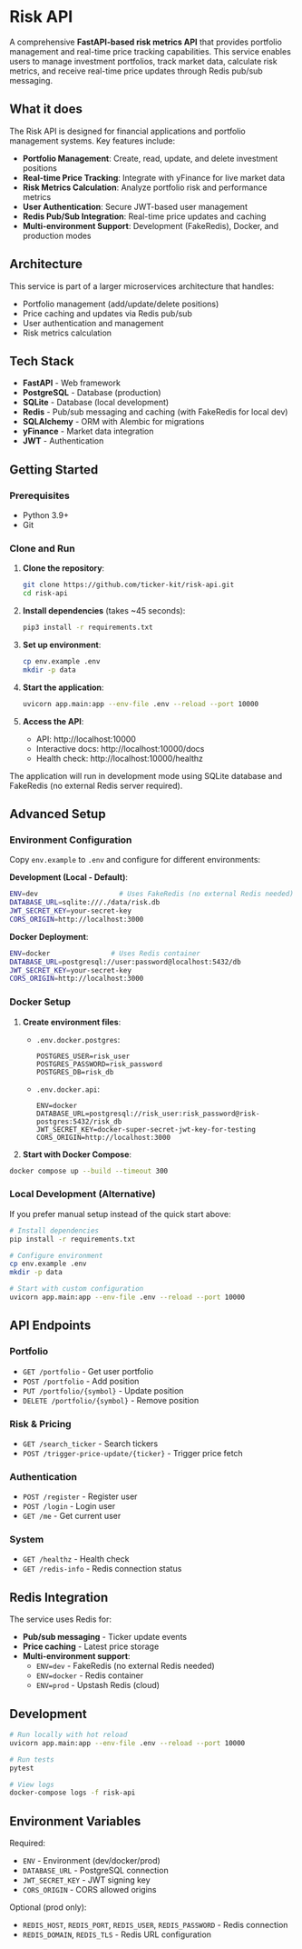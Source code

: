 # Risk API

A comprehensive **FastAPI-based risk metrics API** that provides portfolio management and real-time price tracking capabilities. This service enables users to manage investment portfolios, track market data, calculate risk metrics, and receive real-time price updates through Redis pub/sub messaging.

## What it does

The Risk API is designed for financial applications and portfolio management systems. Key features include:

- **Portfolio Management**: Create, read, update, and delete investment positions
- **Real-time Price Tracking**: Integrate with yFinance for live market data
- **Risk Metrics Calculation**: Analyze portfolio risk and performance metrics  
- **User Authentication**: Secure JWT-based user management
- **Redis Pub/Sub Integration**: Real-time price updates and caching
- **Multi-environment Support**: Development (FakeRedis), Docker, and production modes

## Architecture

This service is part of a larger microservices architecture that handles:
- Portfolio management (add/update/delete positions)
- Price caching and updates via Redis pub/sub
- User authentication and management
- Risk metrics calculation

## Tech Stack

- **FastAPI** - Web framework
- **PostgreSQL** - Database (production)
- **SQLite** - Database (local development)
- **Redis** - Pub/sub messaging and caching (with FakeRedis for local dev)
- **SQLAlchemy** - ORM with Alembic for migrations
- **yFinance** - Market data integration
- **JWT** - Authentication

## Getting Started

### Prerequisites

- Python 3.9+ 
- Git

### Clone and Run

1. **Clone the repository**:
   ```bash
   git clone https://github.com/ticker-kit/risk-api.git
   cd risk-api
   ```

2. **Install dependencies** (takes ~45 seconds):
   ```bash
   pip3 install -r requirements.txt
   ```

3. **Set up environment**:
   ```bash
   cp env.example .env
   mkdir -p data
   ```

4. **Start the application**:
   ```bash
   uvicorn app.main:app --env-file .env --reload --port 10000
   ```

5. **Access the API**:
   - API: http://localhost:10000
   - Interactive docs: http://localhost:10000/docs
   - Health check: http://localhost:10000/healthz

The application will run in development mode using SQLite database and FakeRedis (no external Redis server required).

## Advanced Setup

### Environment Configuration

Copy `env.example` to `.env` and configure for different environments:

**Development (Local - Default)**:
```bash
ENV=dev                    # Uses FakeRedis (no external Redis needed)
DATABASE_URL=sqlite:///./data/risk.db
JWT_SECRET_KEY=your-secret-key
CORS_ORIGIN=http://localhost:3000
```

**Docker Deployment**:
```bash
ENV=docker               # Uses Redis container
DATABASE_URL=postgresql://user:password@localhost:5432/db
JWT_SECRET_KEY=your-secret-key
CORS_ORIGIN=http://localhost:3000
```

### Docker Setup

1. **Create environment files**:
   - `.env.docker.postgres`:
     ```
     POSTGRES_USER=risk_user
     POSTGRES_PASSWORD=risk_password
     POSTGRES_DB=risk_db
     ```
   
   - `.env.docker.api`:
     ```
     ENV=docker
     DATABASE_URL=postgresql://risk_user:risk_password@risk-postgres:5432/risk_db
     JWT_SECRET_KEY=docker-super-secret-jwt-key-for-testing
     CORS_ORIGIN=http://localhost:3000
     ```

2. **Start with Docker Compose**:
```bash
docker compose up --build --timeout 300
```

### Local Development (Alternative)

If you prefer manual setup instead of the quick start above:

```bash
# Install dependencies
pip install -r requirements.txt

# Configure environment  
cp env.example .env
mkdir -p data

# Start with custom configuration
uvicorn app.main:app --env-file .env --reload --port 10000
```

## API Endpoints

### Portfolio
- `GET /portfolio` - Get user portfolio
- `POST /portfolio` - Add position
- `PUT /portfolio/{symbol}` - Update position
- `DELETE /portfolio/{symbol}` - Remove position

### Risk & Pricing

- `GET /search_ticker` - Search tickers
- `POST /trigger-price-update/{ticker}` - Trigger price fetch

### Authentication
- `POST /register` - Register user
- `POST /login` - Login user
- `GET /me` - Get current user

### System
- `GET /healthz` - Health check
- `GET /redis-info` - Redis connection status

## Redis Integration

The service uses Redis for:
- **Pub/sub messaging** - Ticker update events
- **Price caching** - Latest price storage
- **Multi-environment support**:
  - `ENV=dev` - FakeRedis (no external Redis needed)
  - `ENV=docker` - Redis container
  - `ENV=prod` - Upstash Redis (cloud)

## Development

```bash
# Run locally with hot reload
uvicorn app.main:app --env-file .env --reload --port 10000

# Run tests
pytest

# View logs
docker-compose logs -f risk-api
```

## Environment Variables

Required:
- `ENV` - Environment (dev/docker/prod)
- `DATABASE_URL` - PostgreSQL connection
- `JWT_SECRET_KEY` - JWT signing key
- `CORS_ORIGIN` - CORS allowed origins

Optional (prod only):
- `REDIS_HOST`, `REDIS_PORT`, `REDIS_USER`, `REDIS_PASSWORD` - Redis connection
- `REDIS_DOMAIN`, `REDIS_TLS` - Redis URL configuration